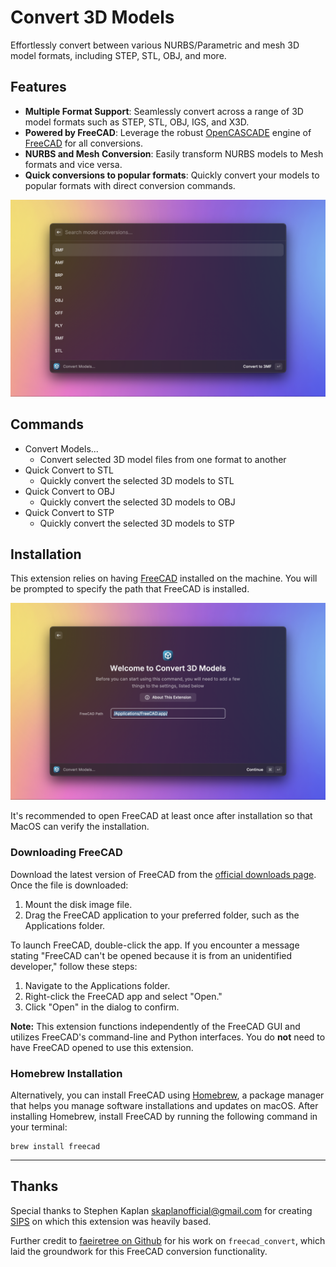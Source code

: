 # Convert 3D Models

Effortlessly convert between various NURBS/Parametric and mesh 3D model formats, including STEP, STL, OBJ, and more.

## Features

* **Multiple Format Support**: Seamlessly convert across a range of 3D model formats such as STEP, STL, OBJ, IGS, and X3D.
* **Powered by FreeCAD**: Leverage the robust [OpenCASCADE](https://wiki.freecad.org/OpenCASCADE) engine of [FreeCAD](https://www.freecad.org/index.php) for all conversions.
* **NURBS and Mesh Conversion**: Easily transform NURBS models to Mesh formats and vice versa.
* **Quick conversions to popular formats**: Quickly convert your models to popular formats with direct conversion commands.

![Conversion Options](metadata/2.png)

## Commands

* Convert Models...
  * Convert selected 3D model files from one format to another
* Quick Convert to STL
  * Quickly convert the selected 3D models to STL
* Quick Convert to OBJ
  * Quickly convert the selected 3D models to OBJ
* Quick Convert to STP
  * Quickly convert the selected 3D models to STP

## Installation

This extension relies on having [FreeCAD](https://www.freecad.org/) installed on the machine. You will be prompted to specify the path that FreeCAD is installed.

![Splash Screen](metadata/1.png)

It's recommended to open FreeCAD at least once after installation so that MacOS can verify the installation.

### Downloading FreeCAD

Download the latest version of FreeCAD from the [official downloads page](https://www.freecad.org/downloads.php). Once the file is downloaded:

1. Mount the disk image file.
2. Drag the FreeCAD application to your preferred folder, such as the Applications folder.

To launch FreeCAD, double-click the app. If you encounter a message stating "FreeCAD can't be opened because it is from an unidentified developer," follow these steps:

1. Navigate to the Applications folder.
2. Right-click the FreeCAD app and select "Open."
3. Click "Open" in the dialog to confirm.

**Note:** This extension functions independently of the FreeCAD GUI and utilizes FreeCAD's command-line and Python interfaces. You do **not** need to have FreeCAD opened to use this extension.

### Homebrew Installation

Alternatively, you can install FreeCAD using [Homebrew](https://brew.sh/), a package manager that helps you manage software installations and updates on macOS. After installing Homebrew, install FreeCAD by running the following command in your terminal:

```shell
brew install freecad
```

---

## Thanks

Special thanks to Stephen Kaplan <skaplanofficial@gmail.com> for creating [SIPS](https://github.com/raycast/extensions/tree/b415b8a9013e8569f788e5b7fc01a171a4f038d9/extensions/sips) on which this extension was heavily based.

Further credit to [faeiretree on Github](https://github.com/faerietree/freecad_convert) for his work on `freecad_convert`, which laid the groundwork for this FreeCAD conversion functionality.
